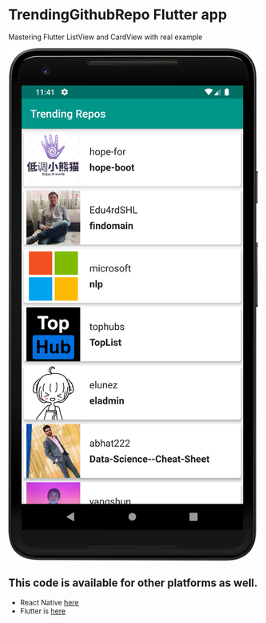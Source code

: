 # TrendingGithubRepo Flutter app

Mastering Flutter ListView and CardView with real example


![](https://raw.githubusercontent.com/AnkitDroidGit/TrendingGithubRepos-Flutter/master/screencap.png)



## This code is available for other platforms as well.

- React Native [here](https://github.com/AnkitDroidGit/TrendingGithubRepos-Android)
- Flutter is [here](https://github.com/AnkitDroidGit/TrendingGithubRepos-Flutter)

